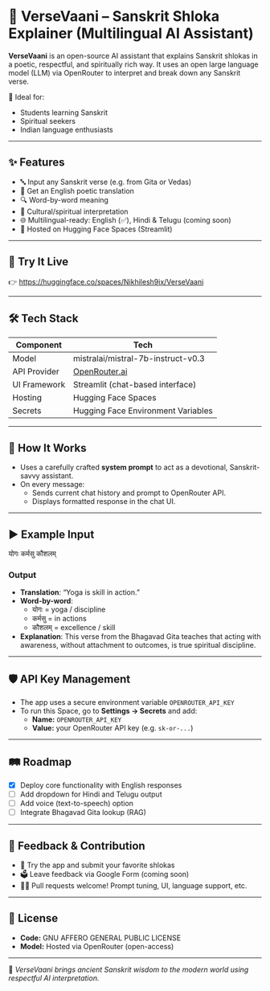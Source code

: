 # 📜 VerseVaani – Sanskrit Shloka Explainer (Multilingual AI Assistant)

**VerseVaani** is an open-source AI assistant that explains Sanskrit shlokas in a poetic, respectful, and spiritually rich way. It uses an open large language model (LLM) via OpenRouter to interpret and break down any Sanskrit verse.

🧘 Ideal for:  
- Students learning Sanskrit  
- Spiritual seekers  
- Indian language enthusiasts

---

## ✨ Features

- 🔤 Input any Sanskrit verse (e.g. from Gita or Vedas)
- 💬 Get an English poetic translation
- 🔍 Word-by-word meaning
- 🧠 Cultural/spiritual interpretation
- 🌐 Multilingual-ready: English (✅), Hindi & Telugu (coming soon)
- 🚀 Hosted on Hugging Face Spaces (Streamlit)

---

## 🔗 Try It Live

👉 https://huggingface.co/spaces/Nikhilesh9ix/VerseVaani

---

## 🛠️ Tech Stack

| Component     | Tech                                |
|---------------|--------------------------------------|
| Model         | mistralai/mistral-7b-instruct-v0.3  |
| API Provider  | [OpenRouter.ai](https://openrouter.ai) |
| UI Framework  | Streamlit (chat-based interface)    |
| Hosting       | Hugging Face Spaces                 |
| Secrets       | Hugging Face Environment Variables  |

---

## 🧠 How It Works

- Uses a carefully crafted **system prompt** to act as a devotional, Sanskrit-savvy assistant.
- On every message:
  - Sends current chat history and prompt to OpenRouter API.
  - Displays formatted response in the chat UI.

---

## ▶️ Example Input

योगः कर्मसु कौशलम्


### Output
- **Translation**: “Yoga is skill in action.”
- **Word-by-word**:
  - योगः = yoga / discipline
  - कर्मसु = in actions
  - कौशलम् = excellence / skill
- **Explanation**: This verse from the Bhagavad Gita teaches that acting with awareness, without attachment to outcomes, is true spiritual discipline.

---

## 🛡️ API Key Management

- The app uses a secure environment variable `OPENROUTER_API_KEY`
- To run this Space, go to **Settings → Secrets** and add:
  - **Name:** `OPENROUTER_API_KEY`
  - **Value:** your OpenRouter API key (e.g. `sk-or-...`)

---

## 🛤 Roadmap

- [x] Deploy core functionality with English responses
- [ ] Add dropdown for Hindi and Telugu output
- [ ] Add voice (text-to-speech) option
- [ ] Integrate Bhagavad Gita lookup (RAG)

---

## 📣 Feedback & Contribution

- 🧪 Try the app and submit your favorite shlokas
- 🗳 Leave feedback via Google Form (coming soon)
- 🧑‍💻 Pull requests welcome! Prompt tuning, UI, language support, etc.

---

## 🪪 License

- **Code:** GNU AFFERO GENERAL PUBLIC LICENSE
- **Model:** Hosted via OpenRouter (open-access)

---

🙏 *VerseVaani brings ancient Sanskrit wisdom to the modern world using respectful AI interpretation.*

